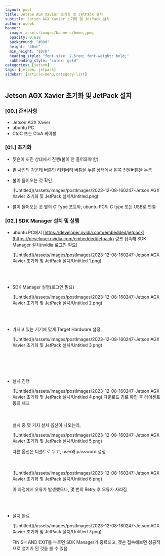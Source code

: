```yaml
---
layout: post
title: Jetson AGX Xavier 초기화 및 JetPack 설치
subtitle: Jetson AGX Xavier 초기화 및 JetPack 설치
author: useok
banner:
  image: assets/images/banners/home.jpeg
  opacity: 0.618
  background: "#000"
  height: "40vh"
  min_height: "10vh"
  heading_style: "font-size: 2.5rem; font-weight: bold;"
  subheading_style: "color: gold"
categories: [jetson]
tags: [jetson, jetpack]
sidebar: [article-menu,category-list] 
---
```

## Jetson AGX Xavier 초기화 및 JetPack 설치

### [00.] 준비사항

- Jetson AGX Xavier
- ubuntu PC
- CtoC 또는 CtoA 케이블

### [01.] 초기화

- 젯슨이 꺼진 상태에서 진행(불이 안 들어와야 함)
- 밑 사진의 가운데 버튼인 리커버리 버튼을 누른 상태에서 왼쪽 전원버튼을 누름
- 불이 들어오는 것 확인
    
    ![Untitled](/assets/images/postImages/2023-12-08-160247-Jetson AGX Xavier 초기화 및 JetPack 설치/Untitled.png)
    
- 불이 들어오는 곳 옆의 C Type 포트와, ubuntu PC의 C type 또는 USB로 연결

### [02.] SDK Manager 설치 및 실행

- ubuntu PC에서 [https://developer.nvidia.com/embedded/jetpack](https://developer.nvidia.com/embedded/jetpack) 링크 접속해 SDK Manager 설치(nvidia 로그인 필요)
    
    ![Untitled](/assets/images/postImages/2023-12-08-160247-Jetson AGX Xavier 초기화 및 JetPack 설치/Untitled 1.png)
<br><br><br><br>    
- SDK Manager 실행(로그인 필요)
    
    ![Untitled](/assets/images/postImages/2023-12-08-160247-Jetson AGX Xavier 초기화 및 JetPack 설치/Untitled 2.png)
<br><br><br><br>    
- 가지고 있는 기기에 맞게 Target Hardware 설정
    
    ![Untitled](/assets/images/postImages/2023-12-08-160247-Jetson AGX Xavier 초기화 및 JetPack 설치/Untitled 3.png)
    
    
    
<br><br><br><br>
- 설치 진행
    
    ![Untitled](/assets/images/postImages/2023-12-08-160247-Jetson AGX Xavier 초기화 및 JetPack 설치/Untitled 4.png)
    다운로드 경로 확인 후 라이센트 동의 체크
<br><br><br><br>
    설치 중 몇 가지 설치 옵션이 나오는데,
    
    ![Untitled](/assets/images/postImages/2023-12-08-160247-Jetson AGX Xavier 초기화 및 JetPack 설치/Untitled 5.png)

    다른 옵션은 디폴트로 두고, user와 password 설정
<br><br><br><br>
    ![Untitled](/assets/images/postImages/2023-12-08-160247-Jetson AGX Xavier 초기화 및 JetPack 설치/Untitled 6.png)
    
    이 과정에서 오류가 발생했으나, 몇 번의 Retry 후 오류가 사라짐
<br><br><br><br>    
- 설치 완료
    
    ![Untitled](/assets/images/postImages/2023-12-08-160247-Jetson AGX Xavier 초기화 및 JetPack 설치/Untitled 7.png)
    
    FINISH AND EXIT를 누르면 SDK Manager가 종료되고, 젯슨 접속해보면 성공적으로 설치가 된 것을 볼 수 있음
